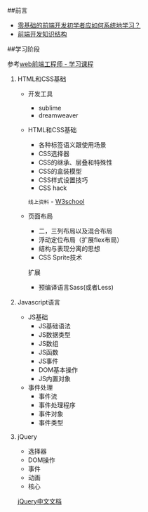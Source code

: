 
##前言
*	[零基础的前端开发初学者应如何系统地学习？](https://www.zhihu.com/question/19834302)
*	[前端开发知识结构](https://github.com/JacksonTian/fks)



##学习阶段

参考[web前端工程师 - 学习课程](http://www.imooc.com/course/programdetail/pid/32)

1.	HTML和CSS基础
	*	开发工具
		*	sublime
		*	dreamweaver
	*	HTML和CSS基础
		*	各种标签语义跟使用场景
		*	CSS选择器
		*	CSS的继承、层叠和特殊性
		*	CSS的盒装模型
		*	CSS样式设置技巧
		*	CSS hack
		
		`线上资料` - [W3school](http://www.w3school.com.cn/)	
	*	页面布局
		*	二，三列布局以及混合布局
		*	浮动定位布局（扩展flex布局）
		*	结构与表现分离的思想
		*	CSS Sprite技术
		
		扩展
		
		*	预编译语言Sass(或者Less)
		
			
2.	Javascript语言

	*	JS基础
		*	JS基础语法
		*	JS数据类型
		*	JS数组
		*	JS函数
		*	JS事件
		*	DOM基本操作
		*	JS内置对象
	*	事件处理
		*	事件流
		*	事件处理程序
		*	事件对象
		*	事件类型
3.	jQuery
	*	选择器
	*	DOM操作
	*	事件
	*	动画	
	*	核心			
	
	[jQuery中文文档](http://www.css88.com/jqapi-1.9/)